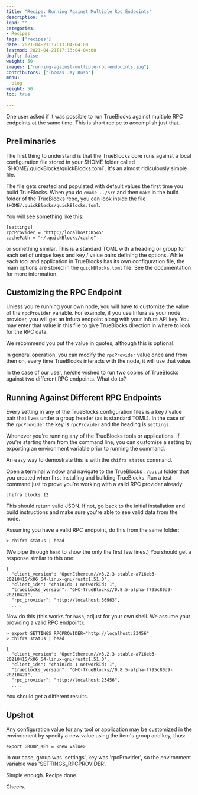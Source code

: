 ```yaml
---
title: "Recipe: Running Against Multiple Rpc Endpoints"
description: ""
lead: ""
categories:
- Recipes
tags: ['recipes']
date: 2021-04-21T17:13:04-04:00
lastmod: 2021-04-21T17:13:04-04:00
draft: false
weight: 50
images: ["running-against-mutliple-rpc-endpoints.jpg"]
contributors: ["Thomas Jay Rush"]
menu: 
  blog
weight: 50
toc: true

---
```

 
One user asked if it was possible to run TrueBlocks against multiple RPC endpoints at the same time. This is short recipe to accomplish just that.

## Preliminaries

The first thing to understand is that the TrueBlocks core runs against a local configuration file stored in your $HOME folder called `$HOME/.quickBlocks/quickBlocks.toml`. It's an almost ridiculously simple file.

The file gets created and populated with default values the first time you build TrueBlocks. When you do `cmake ../src` and then `make` in the build folder of the TrueBlocks repo, you can look inside the file `$HOME/.quickBlocks/quickBlocks.toml`.

You will see something like this:

```[toml]
[settings]
rpcProvider = "http://localhost:8545"
cachePath = "~/.quickBlocks/cache"
```

or something similar. This is a standard TOML with a heading or group for each set of unique keys and key / value pairs defining the options. While each tool and application in TrueBlocks has its own configuration file, the main options are stored in the `quickBlocks.toml` file. See the documentation for more information.

## Customizing the RPC Endpoint

Unless you're running your own node, you will have to customize the value of the `rpcProvider` variable. For example, if you use Infura as your node provider, you will get an Infura endpoint along with your Infura API key. You may enter that value in this file to give TrueBlocks direction in where to look for the RPC data.

We recommend you put the value in quotes, although this is optional.

In general operation, you can modify the `rpcProvider` value once and from then on, every time TrueBlocks interacts with the node, it will use that value.

In the case of our user, he/she wished to run two copies of TrueBlocks against two different RPC endpoints. What do to?

## Running Against Different RPC Endpoints

Every setting in any of the TrueBlocks configuration files is a key / value pair that lives under a group header (as is standard TOML). In the case of the `rpcProvider` the key is `rpcProvider` and the heading is `settings`.

Whenever you're running any of the TrueBlocks tools or applications, if you're starting them from the command line, you can customize a setting by exporting an environment variable prior to running the command.

An easy way to demostrate this is with the `chifra status` command.

Open a terminal window and navigate to the TrueBlocks `./build` folder that you created when first installing and building TrueBlocks. Run a test command just to prove you're working with a valid RPC provider already:

```[bash]
chifra blocks 12
```

This should return valid JSON. If not, go back to the initial installation and build instructions and make sure you're able to see valid data from the node.

Assuming you have a valid RPC endpoint, do this from the same folder:

```[bash]
> chifra status | head
```

(We pipe through `head` to show the only the first few lines.) You should get a response similar to this one:

```[json]
{
  "client_version": "OpenEthereum//v3.2.3-stable-a716eb3-20210415/x86_64-linux-gnu/rustc1.51.0",
  "client_ids": "chainId: 1 networkId: 1",
  "trueblocks_version": "GHC-TrueBlocks//0.8.5-alpha-f795c80d9-20210421",
  "rpc_provider": "http://localhost:36963",
  ....
```

Now do this (this works for `bash`, adjust for your own shell. We assume your providing a valid RPC endpoint):

```[bash]
> export SETTINGS_RPCPROVIDER="http://localhost:23456"
> chifra status | head
```

```[json]
{
  "client_version": "OpenEthereum//v3.2.3-stable-a716eb3-20210415/x86_64-linux-gnu/rustc1.51.0",
  "client_ids": "chainId: 1 networkId: 1",
  "trueblocks_version": "GHC-TrueBlocks//0.8.5-alpha-f795c80d9-20210421",
  "rpc_provider": "http://localhost:23456",
  ....
```

You should get a different results.

## Upshot

Any configuration value for any tool or application may be customized in the environment by specify a new value using the item's group and key, thus:

```
export GROUP_KEY = <new value>
```

In our case, group was 'settings', key was 'rpcProvider', so the environment variable was 'SETTINGS_RPCPROVIDER'.

Simple enough. Recipe done.

Cheers.
